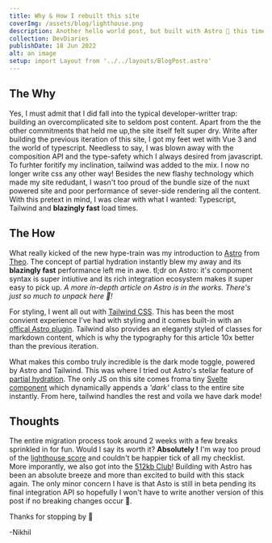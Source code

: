 ```yaml
---
title: Why & How I rebuilt this site
coverImg: /assets/blog/lighthouse.png
description: Another hello world post, but built with Astro 🚀 this time!
collection: DevDiaries
publishDate: 18 Jun 2022
alt: an image
setup: import Layout from '../../layouts/BlogPost.astro'
---
```


## The Why
Yes, I must admit that I did fall into the typical developer-writter trap: building an overcomplicated site to seldom post content. Apart from the the other commitments that held me up,the site itself felt super dry. Write after building the previous iteration of this site, I got my feet wet with Vue 3 and the world of typescript. Needless to say, I was blown away with the composition API and the type-safety which I always desired from javascript. To furhter foritify my inclination, tailwind was added to the mix. I now no longer write css any other way! Besides the new flashy technology which made my site redudant, I wasn't too proud of the bundle size of the nuxt powered site and poor performance of sever-side rendering all the content. With this pretext in mind, I was clear with what I wanted: Typescript, Tailwind and **blazingly fast** load times. 

## The How
What really kicked of the new hype-train was my introduction to [Astro](https://astro.build) from [Theo](https://t3.gg). The concept of partial hydration instantly blew my away and its **blazingly fast** performance left me in awe. tl;dr on Astro: it's compoment syntax is super intiutive and its rich integration ecosystem makes it super easy to pick up. *A more in-depth article on Astro is in the works. There's just so much to unpack here 🤯!*

For styling, I went all out with [Tailwind CSS](https://tailwindcss.com). This has been the most convient experience I've had with styling and it comes built-in with an [offical Astro plugin](https://github.com/withastro/astro/tree/main/packages/integrations/tailwind). Tailwind also provides an elegantly styled of classes for markdown content, which is why the typography for this article 10x better than the previous iteration. 

What makes this combo truly incredible is the dark mode toggle, powered by Astro and Tailwind. This was where I tried out Astro's stellar feature of [partial hydration](https://docs.astro.build/en/core-concepts/partial-hydration/). The only JS on this site comes froma tiny [Svelte component](https://svelte.dev) which dynamically appends a *'dark'* class to the entire site instantly. From here, tailwind handles the rest and voila we have dark mode!


## Thoughts

The entire migration process took around 2 weeks with a few breaks sprinkled in for fun. Would I say its worth it? **Absolutely !** I'm way too proud of the [lighthouse score](/assets/blog/lighthouse.png) and couldn't be happier tick of all my checklist. More imporantly, we also got into the [512kb Club](https://512kb.club)! Building with Astro has been an absolute breeze and more than excited to build with this stack again. The only minor concern I have is that Asto is still in beta pending its final integration API so hopefully I won't have to write another version of this post if no breaking changes occur 🤞.

Thanks for stopping by 🙂

-Nikhil
